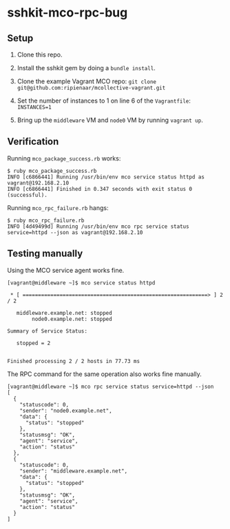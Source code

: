 # sshkit-mco-rpc-bug

## Setup

1. Clone this repo.

2. Install the sshkit gem by doing a `bundle install`.

3. Clone the example Vagrant MCO repo: `git clone git@github.com:ripienaar/mcollective-vagrant.git`

4. Set the number of instances to 1 on line 6 of the `Vagrantfile`: `INSTANCES=1`

5. Bring up the `middleware` VM and `node0` VM by running `vagrant up`.

## Verification

Running `mco_package_success.rb` works:

```
$ ruby mco_package_success.rb
INFO [c6866441] Running /usr/bin/env mco service status httpd as vagrant@192.168.2.10
INFO [c6866441] Finished in 0.347 seconds with exit status 0 (successful).
```

Running `mco_rpc_failure.rb` hangs:

```
$ ruby mco_rpc_failure.rb
INFO [4d49499d] Running /usr/bin/env mco rpc service status service=httpd --json as vagrant@192.168.2.10
````

## Testing manually

Using the MCO service agent works fine.

```
[vagrant@middleware ~]$ mco service status httpd

 * [ ============================================================> ] 2 / 2

   middleware.example.net: stopped
        node0.example.net: stopped

Summary of Service Status:

   stopped = 2


Finished processing 2 / 2 hosts in 77.73 ms
```

The RPC command for the same operation also works fine manually.

```
[vagrant@middleware ~]$ mco rpc service status service=httpd --json
[
  {
    "statuscode": 0,
    "sender": "node0.example.net",
    "data": {
      "status": "stopped"
    },
    "statusmsg": "OK",
    "agent": "service",
    "action": "status"
  },
  {
    "statuscode": 0,
    "sender": "middleware.example.net",
    "data": {
      "status": "stopped"
    },
    "statusmsg": "OK",
    "agent": "service",
    "action": "status"
  }
]
```
